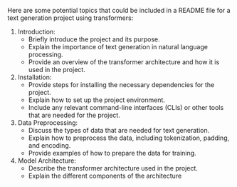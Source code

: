 Here are some potential topics that could be included in a README file for a text generation project using transformers:

1. Introduction:
	* Briefly introduce the project and its purpose.
	* Explain the importance of text generation in natural language processing.
	* Provide an overview of the transformer architecture and how it is used in the project.
2. Installation:
	* Provide steps for installing the necessary dependencies for the project.
	* Explain how to set up the project environment.
	* Include any relevant command-line interfaces (CLIs) or other tools that are needed for the project.
3. Data Preprocessing:
	* Discuss the types of data that are needed for text generation.
	* Explain how to preprocess the data, including tokenization, padding, and encoding.
	* Provide examples of how to prepare the data for training.
4. Model Architecture:
	* Describe the transformer architecture used in the project.
	* Explain the different components of the architecture
